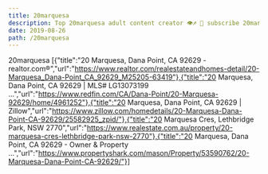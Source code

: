 ```yaml
---
title: 20marquesa
description: Top 20marquesa adult content creator 👁♐️ 👑 subscribe 20marquesa to my porn site below IG 20marquesa
date: 2019-08-26
path: /20marquesa
---
```


20marquesa
[{"title":"20 Marquesa, Dana Point, CA 92629 - realtor.com®","url":"https://www.realtor.com/realestateandhomes-detail/20-Marquesa_Dana-Point_CA_92629_M25205-63419"},{"title":"20 Marquesa, Dana Point, CA 92629 | MLS# LG13073199 ...","url":"https://www.redfin.com/CA/Dana-Point/20-Marquesa-92629/home/4961252"},{"title":"20 Marquesa, Dana Point, CA 92629 | Zillow","url":"https://www.zillow.com/homedetails/20-Marquesa-Dana-Point-CA-92629/25582925_zpid/"},{"title":"20 Marquesa Cres, Lethbridge Park, NSW 2770","url":"https://www.realestate.com.au/property/20-marquesa-cres-lethbridge-park-nsw-2770"},{"title":"20 Marquesa, Dana Point, CA 92629 - Owner & Property ...","url":"https://www.propertyshark.com/mason/Property/53590762/20-Marquesa-Dana-Point-CA-92629/"}]

